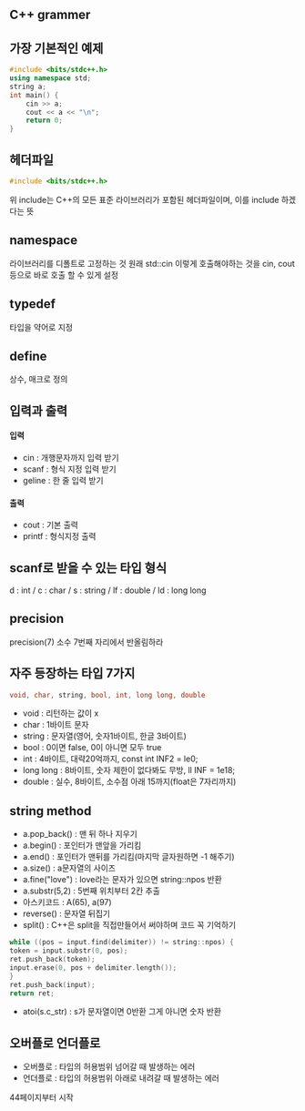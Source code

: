 ## C++ grammer

## 가장 기본적인 예제
```C++
#include <bits/stdc++.h>
using namespace std;
string a;
int main() {
    cin >> a;
    cout << a << "\n";
    return 0;
}
```

## 헤더파일
```C++
#include <bits/stdc++.h>
```
위 include는 C++의 모든 표준 라이브러리가 포함된 헤더파일이며, 이를 include 하겠다는 뜻

## namespace
라이브러리를 디폴트로 고정하는 것
원래 std::cin 이렇게 호출해야하는 것을 cin, cout 등으로 바로 호출 할 수 있게 설정

## typedef
타입을 약어로 지정

## define
상수, 매크로 정의

## 입력과 출력
#### 입력
- cin : 개행문자까지 입력 받기
- scanf : 형식 지정 입력 받기
- geline : 한 줄 입력 받기
#### 출력
- cout : 기본 출력
- printf : 형식지정 출력

## scanf로 받을 수 있는 타입 형식
d : int / c : char / s : string / lf : double / ld : long long

## precision
precision(7) 소수 7번째 자리에서 반올림하라

## 자주 등장하는 타입 7가지
```C++
void, char, string, bool, int, long long, double
```
- void : 리턴하는 값이 x
- char : 1바이트 문자
- string : 문자열(영어, 숫자1바이트, 한글 3바이트)
- bool : 0이면 false, 0이 아니면 모두 true
- int : 4바이트, 대략20억까지, const int INF2 = le0;
- long long : 8바이트, 숫자 제한이 없다봐도 무방, ll INF = 1e18;
- double : 실수, 8바이트, 소수점 아래 15까지(float은 7자리까지)

## string method
- a.pop_back() : 맨 뒤 하나 지우기
- a.begin() : 포인터가 맨앞을 가리킴
- a.end() : 포인터가 맨뒤를 가리킴(마지막 글자원하면 -1 해주기)
- a.size() : a문자열의 사이즈
- a.fine("love") : love라는 문자가 있으면 string::npos 반환
- a.substr(5,2) : 5번째 위치부터 2칸 추출
- 아스키코드 : A(65), a(97)
- reverse() : 문자열 뒤집기
- split() : C++은 split을 직접만들어서 써야하며 코드 꼭 기억하기
```C++
while ((pos = input.find(delimiter)) != string::npos) {
token = input.substr(0, pos);
ret.push_back(token);
input.erase(0, pos + delimiter.length());
}
ret.push_back(input);
return ret;
```
- atoi(s.c_str) : s가 문자열이면 0반환 그게 아니면 숫자 반환

## 오버플로 언더플로
- 오버플로 : 타입의 허용범위 넘어갈 때 발생하는 에러
- 언더플로 : 타입의 허용범위 아래로 내려갈 때 발생하는 에러

44페이지부터 시작